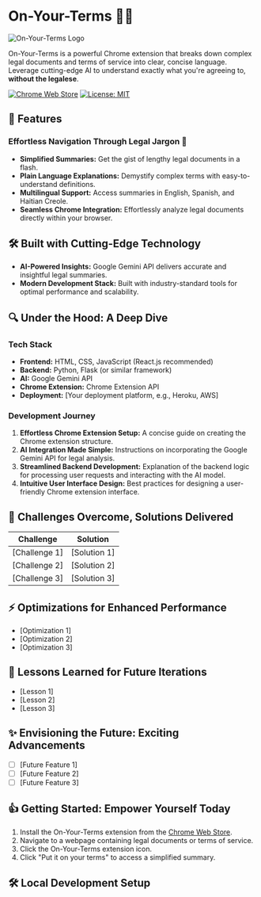 # On-Your-Terms 📜✨

![On-Your-Terms Logo](path/to/logo.png)

On-Your-Terms is a powerful Chrome extension that breaks down complex legal documents and terms of service into clear, concise language. Leverage cutting-edge AI to understand exactly what you're agreeing to, **without the legalese**.

[![Chrome Web Store](https://img.shields.io/chrome-web-store/v/your-extension-id.svg)](https://chrome.google.com/webstore/detail/your-extension-id)
[![License: MIT](https://img.shields.io/badge/License-MIT-yellow.svg)](https://opensource.org/licenses/MIT)

## 🚀 Features

### Effortless Navigation Through Legal Jargon 📖

* **Simplified Summaries:** Get the gist of lengthy legal documents in a flash.
* **Plain Language Explanations:** Demystify complex terms with easy-to-understand definitions.
* **Multilingual Support:** Access summaries in English, Spanish, and Haitian Creole.
* **Seamless Chrome Integration:** Effortlessly analyze legal documents directly within your browser.

## 🛠️ Built with Cutting-Edge Technology

* **AI-Powered Insights:** Google Gemini API delivers accurate and insightful legal summaries.
* **Modern Development Stack:** Built with industry-standard tools for optimal performance and scalability.

## 🔍 Under the Hood: A Deep Dive

### Tech Stack

* **Frontend:** HTML, CSS, JavaScript (React.js recommended)
* **Backend:** Python, Flask (or similar framework)
* **AI:** Google Gemini API
* **Chrome Extension:** Chrome Extension API
* **Deployment:** [Your deployment platform, e.g., Heroku, AWS]

### Development Journey

1. **Effortless Chrome Extension Setup:** A concise guide on creating the Chrome extension structure.
2. **AI Integration Made Simple:** Instructions on incorporating the Google Gemini API for legal analysis.
3. **Streamlined Backend Development:** Explanation of the backend logic for processing user requests and interacting with the AI model.
4. **Intuitive User Interface Design:** Best practices for designing a user-friendly Chrome extension interface.

## 💪 Challenges Overcome, Solutions Delivered

| Challenge | Solution |
|-----------|----------|
| [Challenge 1] | [Solution 1] |
| [Challenge 2] | [Solution 2] |
| [Challenge 3] | [Solution 3] |

## ⚡️ Optimizations for Enhanced Performance

- [Optimization 1]
- [Optimization 2]
- [Optimization 3]

## 🧠 Lessons Learned for Future Iterations

- [Lesson 1]
- [Lesson 2]
- [Lesson 3]

## ✨ Envisioning the Future: Exciting Advancements

- [ ] [Future Feature 1]
- [ ] [Future Feature 2]
- [ ] [Future Feature 3]

## 👍 Getting Started: Empower Yourself Today

1. Install the On-Your-Terms extension from the [Chrome Web Store](https://chrome.google.com/webstore/detail/your-extension-id).
2. Navigate to a webpage containing legal documents or terms of service.
3. Click the On-Your-Terms extension icon.
4. Click "Put it on your terms" to access a simplified summary.

## 🛠️ Local Development Setup

